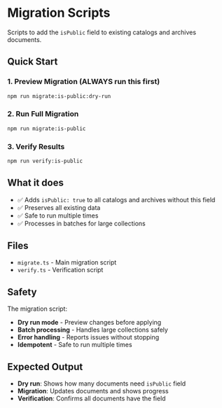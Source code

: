 # Migration Scripts

Scripts to add the `isPublic` field to existing catalogs and archives documents.

## Quick Start

### 1. Preview Migration (ALWAYS run this first)
```bash
npm run migrate:is-public:dry-run
```

### 2. Run Full Migration  
```bash
npm run migrate:is-public
```

### 3. Verify Results
```bash
npm run verify:is-public
```

## What it does

- ✅ Adds `isPublic: true` to all catalogs and archives without this field
- ✅ Preserves all existing data
- ✅ Safe to run multiple times
- ✅ Processes in batches for large collections

## Files

- `migrate.ts` - Main migration script
- `verify.ts` - Verification script

## Safety

The migration script:
- **Dry run mode** - Preview changes before applying
- **Batch processing** - Handles large collections safely  
- **Error handling** - Reports issues without stopping
- **Idempotent** - Safe to run multiple times

## Expected Output

- **Dry run**: Shows how many documents need `isPublic` field
- **Migration**: Updates documents and shows progress
- **Verification**: Confirms all documents have the field